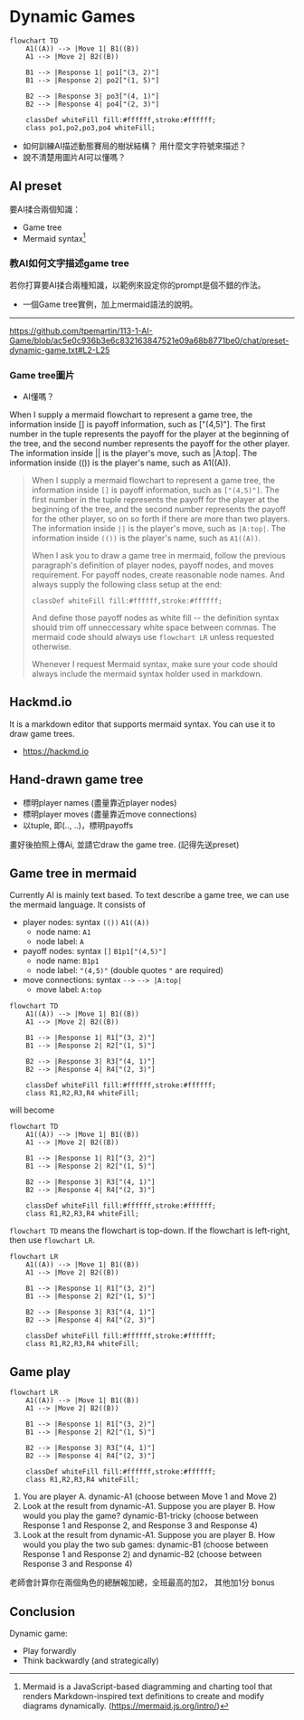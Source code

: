 # Dynamic Games


```mermaid
flowchart TD
    A1((A)) --> |Move 1| B1((B))
    A1 --> |Move 2| B2((B))

    B1 --> |Response 1| po1["(3, 2)"]
    B1 --> |Response 2| po2["(1, 5)"]
    
    B2 --> |Response 3| po3["(4, 1)"]
    B2 --> |Response 4| po4["(2, 3)"]

    classDef whiteFill fill:#ffffff,stroke:#ffffff;
    class po1,po2,po3,po4 whiteFill;
```

  - 如何訓練AI描述動態賽局的樹狀結構？ 用什麼文字符號來描述？  
  - 說不清楚用圖片AI可以懂嗎？  

## AI preset

要AI揉合兩個知識：  

  - Game tree
  - Mermaid syntax[^1]

### 教AI如何文字描述game tree

若你打算要AI揉合兩種知識，以範例來設定你的prompt是個不錯的作法。

  - 一個Game tree實例，加上mermaid語法的說明。

***

<https://github.com/tpemartin/113-1-AI-Game/blob/ac5e0c936b3e6c832163847521e09a68b8771be0/chat/preset-dynamic-game.txt#L2-L25>


### Game tree圖片

  - AI懂嗎？
  


When I supply a mermaid flowchart to represent a game tree, the information inside [] is payoff information, such as ["(4,5)"]. The first number in the tuple represents the payoff for the player at the beginning of the tree, and the second number represents the payoff for the other player. The information inside || is the player's move, such as |A:top|. The information inside (()) is the player's name, such as A1((A)).

> When I supply a mermaid flowchart to represent a game tree, the information inside `[]` is payoff information, such as `["(4,5)"]`. The first number in the tuple represents the payoff for the player at the beginning of the tree, and the second number represents the payoff for the other player, so on so forth if there are more than two players. The information inside `||` is the player's move, such as `|A:top|`. The information inside `(())` is the player's name, such as `A1((A))`.
>
> When I ask you to draw a game tree in mermaid, follow the previous paragraph's definition of player nodes, payoff nodes, and moves requirement. For payoff nodes, create reasonable node names. And always supply the following class setup at the end:
> ```
> classDef whiteFill fill:#ffffff,stroke:#ffffff;
> ```
> And define those payoff nodes as white fill -- the definition syntax should trim off unneccessary white space between commas. The mermaid code should always use `flowchart LR` unless requested otherwise.
> 
> Whenever I request Mermaid syntax, make sure your code should always include the mermaid syntax holder used in markdown. 
>

## Hackmd.io

It is a markdown editor that supports mermaid syntax. You can use it to draw game trees.

  - <https://hackmd.io>

## Hand-drawn game tree

  - 標明player names (盡量靠近player nodes)  
  - 標明player moves (盡量靠近move connections)  
  - 以tuple, 即(.., ..)，標明payoffs

畫好後拍照上傳Ai, 並請它draw the game tree. (記得先送preset)

## Game tree in mermaid

Currently AI is mainly text based. To text describe a game tree, we can use the mermaid language. It consists of 

  - player nodes: syntax `(())`
    `A1((A))`
    - node name: `A1`
    - node label: `A`
  - payoff nodes: syntax `[]`
    `B1p1["(4,5)"]`
    - node name: `B1p1`
    - node label: `"(4,5)"` (double quotes `"` are required)
  - move connections: syntax `-->`
    `--> |A:top|`
    - move label: `A:top`

```
flowchart TD
    A1((A)) --> |Move 1| B1((B))
    A1 --> |Move 2| B2((B))

    B1 --> |Response 1| R1["(3, 2)"]
    B1 --> |Response 2| R2["(1, 5)"]
    
    B2 --> |Response 3| R3["(4, 1)"]
    B2 --> |Response 4| R4["(2, 3)"]

    classDef whiteFill fill:#ffffff,stroke:#ffffff;
    class R1,R2,R3,R4 whiteFill;
```

will become

```mermaid
flowchart TD
    A1((A)) --> |Move 1| B1((B))
    A1 --> |Move 2| B2((B))

    B1 --> |Response 1| R1["(3, 2)"]
    B1 --> |Response 2| R2["(1, 5)"]
    
    B2 --> |Response 3| R3["(4, 1)"]
    B2 --> |Response 4| R4["(2, 3)"]

    classDef whiteFill fill:#ffffff,stroke:#ffffff;
    class R1,R2,R3,R4 whiteFill;
```

`flowchart TD` means the flowchart is top-down. If the flowchart is left-right, then use `flowchart LR`.

```mermaid
flowchart LR
    A1((A)) --> |Move 1| B1((B))
    A1 --> |Move 2| B2((B))

    B1 --> |Response 1| R1["(3, 2)"]
    B1 --> |Response 2| R2["(1, 5)"]
    
    B2 --> |Response 3| R3["(4, 1)"]
    B2 --> |Response 4| R4["(2, 3)"]

    classDef whiteFill fill:#ffffff,stroke:#ffffff;
    class R1,R2,R3,R4 whiteFill;
```

## Game play


```mermaid
flowchart LR
    A1((A)) --> |Move 1| B1((B))
    A1 --> |Move 2| B2((B))

    B1 --> |Response 1| R1["(3, 2)"]
    B1 --> |Response 2| R2["(1, 5)"]
    
    B2 --> |Response 3| R3["(4, 1)"]
    B2 --> |Response 4| R4["(2, 3)"]

    classDef whiteFill fill:#ffffff,stroke:#ffffff;
    class R1,R2,R3,R4 whiteFill;
```

  1. You are player A. dynamic-A1 (choose between Move 1 and Move 2)
  2. Look at the result from dynamic-A1. Suppose you are player B. How would you play the game? dynamic-B1-tricky (choose between Response 1 and Response 2, and Response 3 and Response 4)  
  3. Look at the result from dynamic-A1. Suppose you are player B. How would you play the two sub games: dynamic-B1 (choose between Response 1 and Response 2) and dynamic-B2 (choose between Response 3 and Response 4)

老師會計算你在兩個角色的總酬報加總，全班最高的加2， 其他加1分 bonus

## Conclusion

Dynamic game:

  - Play forwardly
  - Think backwardly (and strategically)


[^1]: Mermaid is a JavaScript-based diagramming and charting tool that renders Markdown-inspired text definitions to create and modify diagrams dynamically. (<https://mermaid.js.org/intro/>)